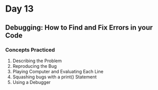 # Day 13
## Debugging: How to Find and Fix Errors in your Code
### Concepts Practiced
1. Describing the Problem
2. Reproducing the Bug
3. Playing Computer and Evaluating Each Line
4. Squashing bugs with a print() Statement
5. Using a Debugger
